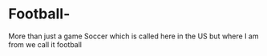 # Football-
More than just a game 
Soccer which is called here in the US but where I am from we call it football 
